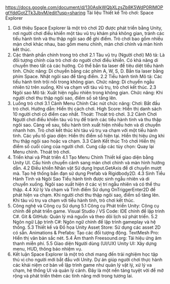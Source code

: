 https://docs.google.com/document/d/130AsIkWQbXLzsZb8K5WdP0RIMOPgtYddGotZTk3JbvM/edit?usp=sharing
Tài liệu Thiết kế Trò chơi: Space Explorer
1. Giới thiệu
Space Explorer là một trò chơi 2D được phát triển bằng Unity, nơi người chơi điều khiển một tàu vũ trụ khám phá không gian, tránh các tiểu hành tinh và thu thập ngôi sao để ghi điểm. Trò chơi bao gồm nhiều màn chơi khác nhau, bao gồm menu chính, màn chơi chính và màn hình kết thúc.
2. Các thành phần chính trong trò chơi
2.1 Tàu vũ trụ (Người chơi)
Mô tả:
Là đối tượng chính của trò chơi do người chơi điều khiển.
Có khả năng di chuyển theo tất cả các hướng.
Có thể bắn tia laser để tiêu diệt tiểu hành tinh.
Chức năng:
Di chuyển bằng các phím A, W, S, D.
Bắn tia laser bằng phím Space.
Nhặt ngôi sao để tăng điểm.
2.2 Tiểu hành tinh
Mô tả:
Các tiểu hành tinh trôi nổi trong không gian.
Chức năng:
Di chuyển ngẫu nhiên từ trên xuống.
Khi va chạm với tàu vũ trụ, trò chơi kết thúc.
2.3 Ngôi sao
Mô tả:
Xuất hiện ngẫu nhiên trong không gian.
Chức năng:
Khi người chơi thu thập ngôi sao, điểm số sẽ tăng lên.
3. Luồng trò chơi
3.1 Cảnh Menu Chính
Các nút chức năng:
Chơi: Bắt đầu trò chơi.
Hướng dẫn: Hiển thị cách chơi.
High Score: Hiển thị danh sách 10 người chơi có điểm cao nhất.
Thoát: Thoát trò chơi.
3.2 Cảnh Chơi
Người chơi điều khiển tàu vũ trụ để tránh các tiểu hành tinh và thu thập ngôi sao.
Càng về sau, tiểu hành tinh xuất hiện nhiều hơn và di chuyển nhanh hơn.
Trò chơi kết thúc khi tàu vũ trụ va chạm với một tiểu hành tinh.
Các yếu tố giao diện:
Hiển thị điểm số hiện tại.
Hiển thị hiệu ứng khi thu thập ngôi sao hoặc va chạm.
3.3 Cảnh Kết thúc Trò chơi
Hiển thị điểm số cuối cùng của người chơi.
Cung cấp các tùy chọn:
Quay lại Menu chính.
Thoát trò chơi.
4. Triển khai và Phát triển
4.1 Tạo Menu Chính
Thiết kế giao diện bằng Unity UI.
Cấu hình chuyển cảnh sang màn chơi chính và màn hình hướng dẫn.
4.2 Điều khiển Nhân vật
Sử dụng Input.GetAxis để di chuyển mượt mà.
Tạo hệ thống bắn đạn sử dụng Prefab và Rigidbody2D.
4.3 Sinh Tiểu Hành Tinh và Ngôi Sao
Tiểu hành tinh được sinh ngẫu nhiên và di chuyển xuống.
Ngôi sao xuất hiện ở các vị trí ngẫu nhiên và có thể thu thập.
4.4 Xử lý Va chạm và Tính điểm
Sử dụng OnTriggerEnter2D để phát hiện va chạm.
Khi người chơi thu thập ngôi sao, điểm số tăng lên.
Khi tàu vũ trụ va chạm với tiểu hành tinh, trò chơi kết thúc.
5. Công nghệ và Công cụ Sử dụng
5.1 Công cụ Phát triển
Unity: Công cụ chính để phát triển game.
Visual Studio / VS Code: IDE chính để lập trình C#.
Git & GitHub: Quản lý mã nguồn và theo dõi lịch sử phát triển.
5.2 Ngôn ngữ Lập trình
C#: Ngôn ngữ chính để lập trình gameplay và hệ thống.
5.3 Thiết kế và Đồ họa
Unity Asset Store: Sử dụng các asset 2D có sẵn.
Animations & Prefabs: Tạo các đối tượng động.
TextMesh Pro: Hiển thị văn bản sắc nét.
5.4 Âm thanh
Freesound.org: Tải hiệu ứng âm thanh miễn phí.
5.5 Giao diện Người dùng (UI/UX)
Unity UI: Xây dựng menu, HUD, thông báo nhiệm vụ.
6. Kết luận
Space Explorer là một trò chơi mang đến trải nghiệm học tập thú vị cho người mới bắt đầu với Unity. Dự án giúp người chơi thực hành các khái niệm cơ bản về lập trình game như quản lý vật lý, xử lý va chạm, hệ thống UI và quản lý cảnh. Đây là một nền tảng tuyệt vời để mở rộng và phát triển thêm các tính năng mới trong tương lai.


